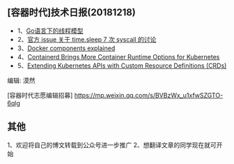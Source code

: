 ## [容器时代]技术日报(20181218)

- 1、[Go语言下的线程模型](https://studygolang.com/articles/16126)
- 2、[官方 issue 关于 time.sleep 7 次 syscall 的讨论](https://github.com/golang/go/issues/25471#issuecomment-391906366)
- 3、[Docker components explained](http://alexander.holbreich.org/docker-components-explained/)
- 4、[Containerd Brings More Container Runtime Options for Kubernetes](https://kubernetes.io/blog/2017/11/containerd-container-runtime-options-kubernetes/)
- 5、[Extending Kubernetes APIs with Custom Resource Definitions (CRDs)](https://medium.com/velotio-perspectives/extending-kubernetes-apis-with-custom-resource-definitions-crds-139c99ed3477)

编辑: 漠然

[容器时代志愿编辑招募] https://mp.weixin.qq.com/s/BVBzWx_u1xfwSZGTO-6qlg

## 其他
1、欢迎将自己的博文转载到公众号进一步推广
2、想翻译文章的同学现在就可开始
